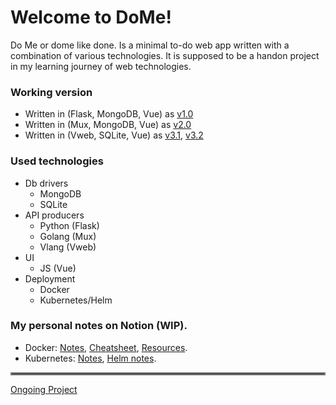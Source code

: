 # Welcome to DoMe!

Do Me or dome like done. Is a minimal to-do web app written with a combination of various technologies.
It is supposed to be a handon project in my learning journey of web technologies.

### Working version

- Written in (Flask, MongoDB, Vue) as <a href="https://github.com/Omarabdul3ziz/dome/tree/v1.0" target="_blank">v1.0</a>
- Written in (Mux, MongoDB, Vue) as <a href="https://github.com/Omarabdul3ziz/dome/tree/v2.0" target="_blank">v2.0</a>
- Written in (Vweb, SQLite, Vue) as [v3.1](https://github.com/Omarabdul3ziz/dome/tree/v3.1), [v3.2](https://github.com/Omarabdul3ziz/dome/tree/v3.2)

### Used technologies

- Db drivers
  - MongoDB
  - SQLite
- API producers
  - Python (Flask)
  - Golang (Mux)
  - Vlang (Vweb)
- UI
  - JS (Vue)
- Deployment
  - Docker
  - Kubernetes/Helm


### My personal notes on Notion (WIP).
- Docker: [Notes](https://robust-dryosaurus-f97.notion.site/Notes-6ddd681fdb194e248a6cc87ff859ddc8), [Cheatsheet](https://robust-dryosaurus-f97.notion.site/Cheatsheet-711a6dabade54595a1cea9797c0fc6fb), [Resources](https://robust-dryosaurus-f97.notion.site/Resources-36d81cd2e5b14523a52a6b0868465b47).
- Kubernetes: [Notes](https://robust-dryosaurus-f97.notion.site/Kubernetes-Notes-d74cefab6a1f483cba979cd6ad818057), [Helm notes](https://robust-dryosaurus-f97.notion.site/Helm-Notes-3def7d90ede14ce5b6f6c9c15886cdab).


<hr style="border:2px solid gray">

[Ongoing Project](https://github.com/Omarabdul3ziz/dome/projects)

